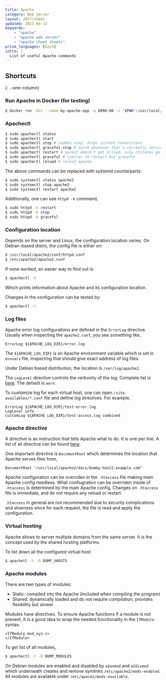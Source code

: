 ```yaml
---
title: Apache
category: Web Server
layout: 2017/sheet
updated: 2023-04-13
keywords:
    - "apache"
    - "apache web server"
    - "apache cheat sheets"
prism_languages: [bash]
intro: |
  List of useful Apache commands
---
```


Shortcuts
---------
{: .-one-column}

### Run Apache in Docker (for testing)

```bash
$ docker run -dit --name my-apache-app -p 8090:80 -v "$PWD":/usr/local/apache2/htdocs/ httpd:2.4
```

### Apachectl

```bash
$ sudo apachectl status
$ sudo apachectl start
$ sudo apachectl stop # sudden stop, drops current connections
$ sudo apachectl graceful-stop # serve whatever that's currently serving and then drops
$ sudo apachectl restart # parent doesn't get killed, only children gets killed
$ sudo apachectl graceful # similar to restart but graceful
$ sudo apachectl reload # reload apache
```

The above commands can be replaced with systemd counterparts:

```bash
$ sudo systemctl status apache2
$ sudo systemctl stop apache2
$ sudo systemctl restart apache2
```

Additionally, one can use `httpd -k` command,

```bash
$ sudo httpd -k restart
$ sudo httpd -k stop
$ sudo httpd -k graceful
```

### Configuration location

Depends on the server and Linux, the configuration location varies. On Debian-based distro, the config file is either on:

```bash
$ /usr/local/apache2/conf/httpd.conf
$ /etc/apache2/apache2.conf
```

If none worked, an easier way to find out is:

```bash
$ apachectl -V
```

Which prints information about Apache and its configuration location.

Changes in the configuration can be tested by:

```bash
$ apachectl -t
```

### Log files

Apache error log configurations are defined in the `ErrorLog` directive. Usually when inspecting the `apache2.conf`, you see something like,

```
ErrorLog ${APACHE_LOG_DIR}/error.log
```

The `${APACHE_LOG_DIR}` is an Apache environment variable which is set in `envvars` file. Inspecting that should give exact address of log files.

Under Debian based distribution, the location is `/var/log/apache2`.

The `LogLevel` directive controls the verbosity of the log. Complete list is [here](https://httpd.apache.org/docs/2.4/mod/core.html#loglevel). The default is `warn`.

To customize log for each virtual host, one can open `/site-availables/*.conf` file and define log directives. For example,

```
ErrorLog ${APACHE_LOG_DIR}/test-error.log
LogLevel info
CustomLog ${APACHE_LOG_DIR}/test-access.log combined
```

### Apache directive

A directive is an instruction that tells Apache what to do. It is one per line. A list of all directive can be found [here](https://httpd.apache.org/docs/2.4/mod/directives.html).

One important directive is `DocumentRoot` which determines the location that Apache serves files from,

```
DocumentRoot "/usr/local/apache2/docs/dummy-host2.example.com"
```

Apache configuration can be overriden in the `.htaccess` file making main Apache config needless. What confiugration can be overriden inside of `.htaccess` is determined by the main Apache config. Changes on `.htaccess` file is immediate, and do not require any reload or restart.

`.htaccess` in general are not recommended due to security complications and slowness since for each request, the file is read and apply the configuration.

### Virtual hosting

Apache allows to server multiple domains from the same server. It is the concept used by the shared hosting platforms.

To list down all the configured virtual host:

```bash
$ apachetl -t -D DUMP_VHOSTS
```

### Apache modules

There are two types of modules:

- Static: compiled into the Apache (included when compiling the program)
- Shared: dynamically loaded and do not require compilation, provides flexibility but slower

Modules have directives. To ensure Apache functions if a module is not present, it is a good idea to wrap the needed functionality in the `IfModule` syntax:

```
<IfModule mod_xyz.c>
</IfModule>
```

To get list of all modules,

```bash
$ apachectl -t -D DUMP_MODULES
```

On Debian modules are enabled and disabled by `a2enmod` and `a2dismod` which underneath creates and remove symlinks `/etc/apache2/mods-enabled`. All modules are available under `/etc/apace2/mods-available`.
